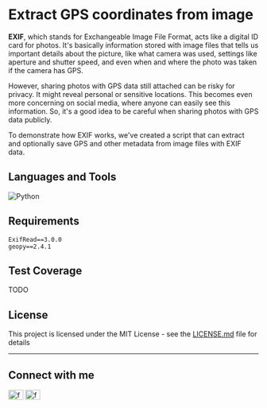 # Extract GPS coordinates from image
<b>EXIF</b>, which stands for Exchangeable Image File Format, acts like a digital ID card for photos. It's basically information stored with image files that tells us important details about the picture, like what camera was used, settings like aperture and shutter speed, and even when and where the photo was taken if the camera has GPS.

However, sharing photos with GPS data still attached can be risky for privacy. It might reveal personal or sensitive locations. This becomes even more concerning on social media, where anyone can easily see this information. So, it's a good idea to be careful when sharing photos with GPS data publicly.

To demonstrate how EXIF works, we've created a script that can extract and optionally save GPS and other metadata from image files with EXIF data.


## Languages and Tools
![Python](https://img.shields.io/badge/python-3670A0?style=for-the-badge&logo=python&logoColor=ffdd54) 

## Requirements
```
ExifRead==3.0.0
geopy==2.4.1
```

## Test Coverage
TODO

## License

This project is licensed under the MIT License - see the [LICENSE.md](LICENSE.md) file for details

<hr>

## Connect with me
<p align="left">
<a href="https://www.linkedin.com/in/francescopl/" target="blank"><img align="center" src="https://raw.githubusercontent.com/rahuldkjain/github-profile-readme-generator/master/src/images/icons/Social/linked-in-alt.svg" alt="francescopaololezza" height="20" width="30" /></a>
<a href="https://www.kaggle.com/francescopaolol" target="blank"><img align="center" src="https://raw.githubusercontent.com/rahuldkjain/github-profile-readme-generator/master/src/images/icons/Social/kaggle.svg" alt="francescopaololezza" height="20" width="30" /></a>
</p>

